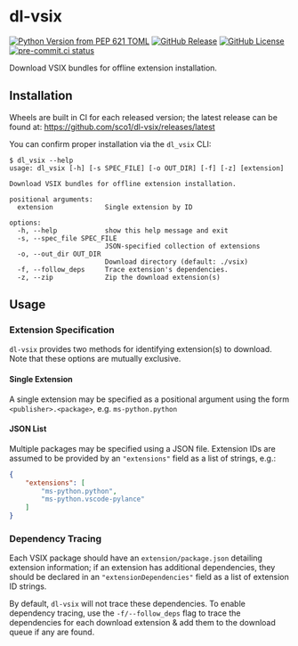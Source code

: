 # dl-vsix

[![Python Version from PEP 621 TOML](https://img.shields.io/python/required-version-toml?tomlFilePath=https%3A%2F%2Fraw.githubusercontent.com%2Fsco1%2Fdl-vsix%2Frefs%2Fheads%2Fmain%2Fpyproject.toml&logo=python&logoColor=FFD43B)](https://github.com/sco1/dl-vsix/blob/main/pyproject.toml)
[![GitHub Release](https://img.shields.io/github/v/release/sco1/dl-vsix)](https://github.com/sco1/dl-vsix/releases)
[![GitHub License](https://img.shields.io/github/license/sco1/dl-vsix?color=magenta)](https://github.com/sco1/dl-vsix/blob/main/LICENSE)
[![pre-commit.ci status](https://results.pre-commit.ci/badge/github/sco1/dl-vsix/main.svg)](https://results.pre-commit.ci/latest/github/sco1/dl-vsix/main)

Download VSIX bundles for offline extension installation.

## Installation

Wheels are built in CI for each released version; the latest release can be found at: <https://github.com/sco1/dl-vsix/releases/latest>

You can confirm proper installation via the `dl_vsix` CLI:
<!-- [[[cog
import cog
from subprocess import PIPE, run
out = run(["dl_vsix", "--help"], stdout=PIPE, encoding="ascii")
cog.out(
    f"\n```text\n$ dl_vsix --help\n{out.stdout.rstrip()}\n```\n\n"
)
]]] -->

```text
$ dl_vsix --help
usage: dl_vsix [-h] [-s SPEC_FILE] [-o OUT_DIR] [-f] [-z] [extension]

Download VSIX bundles for offline extension installation.

positional arguments:
  extension             Single extension by ID

options:
  -h, --help            show this help message and exit
  -s, --spec_file SPEC_FILE
                        JSON-specified collection of extensions
  -o, --out_dir OUT_DIR
                        Download directory (default: ./vsix)
  -f, --follow_deps     Trace extension's dependencies.
  -z, --zip             Zip the download extension(s)
```

<!-- [[[end]]] -->

## Usage

### Extension Specification

`dl-vsix` provides two methods for identifying extension(s) to download. Note that these options are mutually exclusive.

#### Single Extension

A single extension may be specified as a positional argument using the form  `<publisher>.<package>`, e.g. `ms-python.python`

#### JSON List

Multiple packages may be specified using a JSON file. Extension IDs are assumed to be provided by an `"extensions"` field as a list of strings, e.g.:

```json
{
    "extensions": [
        "ms-python.python",
        "ms-python.vscode-pylance"
    ]
}
```

### Dependency Tracing

Each VSIX package should have an `extension/package.json` detailing extension information; if an extension has additional dependencies, they should be declared in an `"extensionDependencies"` field as a list of extension ID strings.

By default, `dl-vsix` will not trace these dependencies. To enable dependency tracing, use the `-f/--follow_deps` flag to trace the dependencies for each download extension & add them to the download queue if any are found.
